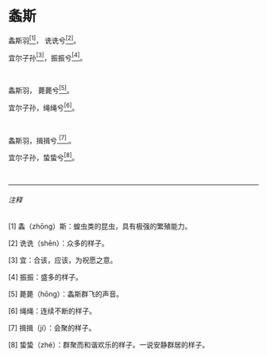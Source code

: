 <h1 class="article-title"> 螽斯 </h1>
<p class="article-center">螽斯羽<a href="#1" class="article-link"><sup>[1]</sup></a>， 诜诜兮<a href="#2" class="article-link"><sup>[2]</sup></a>。</p>
<p class="article-center">宜尔子孙<a href="#3" class="article-link"><sup>[3]</sup></a>，振振兮<a href="#4" class="article-link"><sup>[4]</sup></a>。</p>

<br>

<p class="article-center">螽斯羽， 薨薨兮<a href="#5" class="article-link"><sup>[5]</sup></a>。</p>
<p class="article-center">宜尔子孙，绳绳兮<a href="#6" class="article-link"><sup>[6]</sup></a>。</p>
<br>
<p class="article-center">螽斯羽，揖揖兮<a href="#7" class="article-link"> <sup>[7]</sup> </a>。</p>
<p class="article-center">宜尔子孙，蛰蛰兮<a href="#8" class="article-link"><sup>[8]</sup></a>。</p>

<br>
<hr>

<h6> 注释 </h6>

<p class="article-comment"><a id="1">[1]</a> 螽（zhōnɡ）斯：蝗虫类的昆虫，具有极强的繁殖能力。</p>
<p class="article-comment"><a id="2">[2]</a> 诜诜（shēn）：众多的样子。</p>
<p class="article-comment"><a id="3">[3]</a> 宜：合该，应该，为祝愿之意。</p>
<p class="article-comment"><a id="4">[4]</a> 振振：盛多的样子。</p>
<p class="article-comment"><a id="5">[5]</a> 薨薨（hōnɡ）：螽斯群飞的声音。</p>
<p class="article-comment"><a id="6">[6]</a> 绳绳：连续不断的样子。</p>
<p class="article-comment"><a id="7">[7]</a> 揖揖（jí）：会聚的样子。</p>
<p class="article-comment"><a id="8">[8]</a> 蛰蛰（zhé）：群聚而和谐欢乐的样子。一说安静群居的样子。</p>